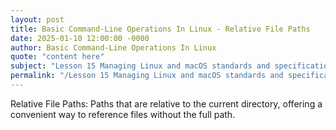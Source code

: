 ```yaml
---
layout: post
title: Basic Command-Line Operations In Linux - Relative File Paths
date: 2025-01-10 12:00:00 -0000
author: Basic Command-Line Operations In Linux
quote: "content here"
subject: "Lesson 15 Managing Linux and macOS standards and specifications"
permalink: "/Lesson 15 Managing Linux and macOS standards and specifications/Basic Command-Line Operations In Linux/Basic Command-Line Operations In Linux - Relative File Paths"
---
```


Relative File Paths: Paths that are relative to the current directory, offering a convenient way to reference files without the full path.
